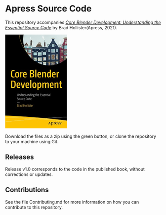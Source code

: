 # Apress Source Code

This repository accompanies [*Core Blender Development: Understanding the Essential Source Code*](https://www.apress.com/9781484264140) by Brad Hollister(Apress, 2021).

[comment]: #cover
![Cover image](9781484264140.jpg)

Download the files as a zip using the green button, or clone the repository to your machine using Git.

## Releases

Release v1.0 corresponds to the code in the published book, without corrections or updates.

## Contributions

See the file Contributing.md for more information on how you can contribute to this repository.